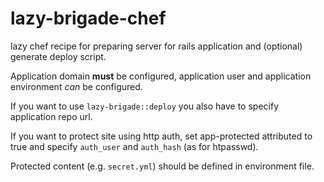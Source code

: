 lazy-brigade-chef
=================

lazy chef recipe for preparing server for rails application and (optional) generate deploy script.

Application domain **must** be configured, application user and application environment *can* be configured.

If you want to use `lazy-brigade::deploy` you also have to specify application repo url.

If you want to protect site using http auth, set app-protected attributed to true and specify `auth_user` and `auth_hash` (as for htpasswd).

Protected content (e.g. `secret.yml`) should be defined in environment file.
